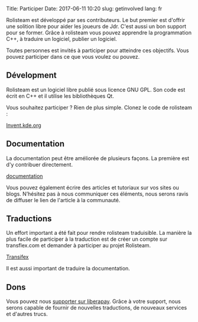 Title: Participer
Date: 2017-06-11 10:20
slug: getinvolved
lang: fr

Rolisteam est développé par ses contributeurs. Le but premier est d'offrir une solition libre pour aider les joueurs de Jdr.
C'est aussi un bon support pour se former. Grâce à rolisteam vous pouvez apprendre la programmation C++, à traduire un logiciel, publier un logiciel.

Toutes personnes est invités à participer pour atteindre ces objectifs.
Vous pouvez participer dans ce que vous voulez ou pouvez.

## Dévelopment

Rolisteam est un logiciel libre publié sous licence GNU GPL.
Son code est écrit en C++ et il utilise les bibliothèques Qt.

Vous souhaitez participer ? Rien de plus simple. Clonez le code de rolisteam :

[Invent.kde.org](https://invent.kde.org/kde/rolisteam)

## Documentation

La documentation peut être améliorée de plusieurs façons.
La première est d'y contribuer directement.

[documentation](http://doc.rolisteam.org/)

Vous pouvez également écrire des articles et tutoriaux sur vos sites ou blogs.
N’hésitez pas à nous communiquer ces éléments, nous serons ravis de diffuser le lien de l'article à la communauté.

## Traductions

Un effort important a été fait pour rendre rolisteam traduisible.
La manière la plus facile de participer à la traduction est de créer un compte sur transflex.com et demander à participer au projet Rolisteam.

[Transifex](https://www.transifex.com/projects/p/rolisteam/)

Il est aussi important de traduire la documentation.

## Dons

Vous pouvez nous [supporter sur liberapay](https://liberapay.com/rolisteam/donate). Grâce à votre support, nous serons capable de fournir de nouvelles traductions, de nouveaux services et d'autres trucs.
